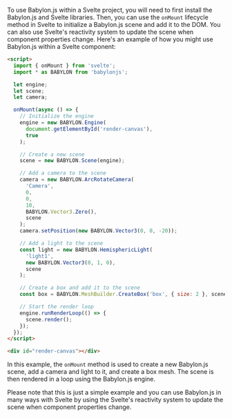 To use Babylon.js within a Svelte project, you will need to first install the Babylon.js and Svelte libraries. Then, you can use the `onMount` lifecycle method in Svelte to initialize a Babylon.js scene and add it to the DOM. You can also use Svelte's reactivity system to update the scene when component properties change. Here's an example of how you might use Babylon.js within a Svelte component:

```html
<script>
  import { onMount } from 'svelte';
  import * as BABYLON from 'babylonjs';

  let engine;
  let scene;
  let camera;

  onMount(async () => {
    // Initialize the engine
    engine = new BABYLON.Engine(
      document.getElementById('render-canvas'),
      true
    );

    // Create a new scene
    scene = new BABYLON.Scene(engine);

    // Add a camera to the scene
    camera = new BABYLON.ArcRotateCamera(
      'Camera',
      0,
      0,
      10,
      BABYLON.Vector3.Zero(),
      scene
    );
    camera.setPosition(new BABYLON.Vector3(0, 0, -20));

    // Add a light to the scene
    const light = new BABYLON.HemisphericLight(
      'light1',
      new BABYLON.Vector3(0, 1, 0),
      scene
    );

    // Create a box and add it to the scene
    const box = BABYLON.MeshBuilder.CreateBox('box', { size: 2 }, scene);

    // Start the render loop
    engine.runRenderLoop(() => {
      scene.render();
    });
  });
</script>

<div id="render-canvas"></div>
```

In this example, the `onMount` method is used to create a new Babylon.js scene, add a camera and light to it, and create a box mesh. The scene is then rendered in a loop using the Babylon.js engine.

Please note that this is just a simple example and you can use Babylon.js in many ways with Svelte by using the Svelte's reactivity system to update the scene when component properties change.